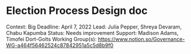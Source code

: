 # Election Process Design doc

Context: Big
Deadline: April 7, 2022
Lead: Julia Pepper, Shreya Devaram, Chabu Kapumba
Status: Needs improvement
Support: Madison Adams, Timofei Dort-Golts
Working Group(s): https://www.notion.so/Governance-WG-a464f56462524c87842951a5c5d8b9f0